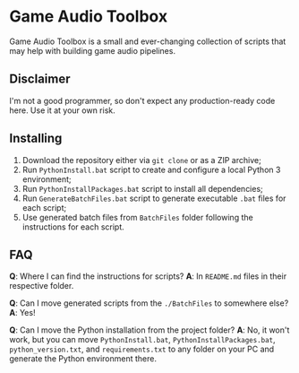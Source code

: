 # Game Audio Toolbox
Game Audio Toolbox is a small and ever-changing collection of scripts that may help with building game audio pipelines.

## Disclaimer
I'm not a good programmer, so don't expect any production-ready code here. Use it at your own risk.

## Installing
1. Download the repository either via `git clone` or as a ZIP archive;
2. Run `PythonInstall.bat` script to create and configure a local Python 3 environment;
3. Run `PythonInstallPackages.bat` script to install all dependencies;
4. Run `GenerateBatchFiles.bat` script to generate executable `.bat` files for each script;
5. Use generated batch files from `BatchFiles` folder following the instructions for each script.

## FAQ
**Q**: Where I can find the instructions for scripts?
**A**: In `README.md` files in their respective folder. 

**Q**: Can I move generated scripts from the `./BatchFiles` to somewhere else?
**A**: Yes!

**Q**: Can I move the Python installation from the project folder?
**A**: No, it won't work, but you can move `PythonInstall.bat`, `PythonInstallPackages.bat`, `python_version.txt`, and `requirements.txt` to any folder on your PC and generate the Python environment there.
